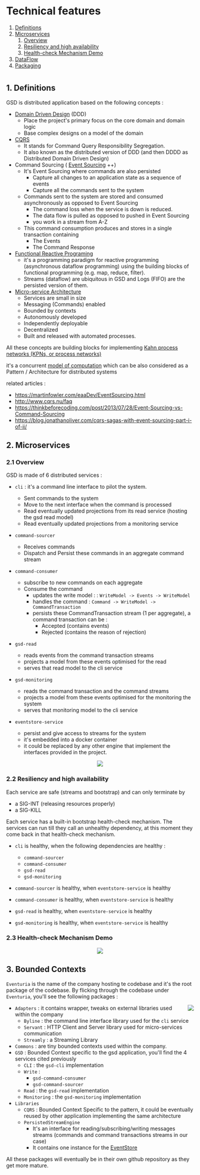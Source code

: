 # Technical features
1. <a href="#1-definitions">Definitions</a>
2. <a href="#2-microservices">Microservices</a>
   1. <a href="#21-overview">Overview</a>
   2. <a href="#22-resiliency-and-high-availability--health-check-mechanism">Resiliency and high availability</a>
   3. <a href="#23-demo">Health-check Mechanism Demo</a>
3. <a href="#">DataFlow</a>
4. <a href="#">Packaging</a>
<h1> </h1>

## 1. Definitions

GSD is distributed application based on the following concepts :
- [Domain Driven Design](https://en.wikipedia.org/wiki/Domain-driven_design) (DDD)
    - Place the project's primary focus on the core domain and domain logic
    - Base complex designs on a model of the domain
- [CQRS](https://docs.microsoft.com/en-us/azure/architecture/patterns/cqrs)
    - It stands for Command Query Responsibility Segregation.
    - It also known as the distributed version of DDD (and then DDDD as Distributed Domain Driven Design)
- Command Sourcing ( [Event Sourcing](https://martinfowler.com/eaaDev/EventSourcing.html) ++)
    - It's Event Sourcing where commands are also persisted
        - Capture all changes to an application state as a sequence of events
        - Capture all the commands sent to the system
    - Commands sent to the system are stored and consumed asynchronously as opposed to Event Sourcing
        - The command loss when the service is down is reduced.
        - The data flow is pulled as opposed to pushed in Event Sourcing
        - you work in a stream from A-Z
    - This command consumption produces and stores in a single transaction containing
        - The Events
        - The Command Response
- [Functional Reactive Programing](https://en.wikipedia.org/wiki/Functional_reactive_programming)
    - it's a programming paradigm for reactive programming (asynchronous dataflow programming) using the building blocks of functional programming (e.g. map, reduce, filter).
    - Streams (dataflow) are ubiquitous in GSD and Logs (FIFO) are the persisted version of them.
- [Micro-service Architecture](https://en.wikipedia.org/wiki/Microservices)
    - Services are small in size
    - Messaging (Commands) enabled
    - Bounded by contexts
    - Autonomously developed
    - Independently deployable
    - Decentralized
    - Built and released with automated processes.

All these concepts are building blocks for implementing [Kahn process networks (KPNs, or process networks)](https://en.wikipedia.org/wiki/Kahn_process_networks)

it's a concurrent [model of computation](https://en.wikipedia.org/wiki/Model_of_computation) which can be also considered as a Pattern / Architecture for distributed systems

related articles :

- https://martinfowler.com/eaaDev/EventSourcing.html
- http://www.cqrs.nu/faq
- https://thinkbeforecoding.com/post/2013/07/28/Event-Sourcing-vs-Command-Sourcing
- https://blog.jonathanoliver.com/cqrs-sagas-with-event-sourcing-part-i-of-ii/


## 2. Microservices

### 2.1 Overview

GSD is made of 6 distributed services :

- `cli` : it's a command line interface to pilot the system.
    - Sent commands to the system
    - Move to the next interface when the command is processed
    - Read eventually updated projections from its read service (hosting the gsd read model)
    - Read eventually updated projections from a monitoring service

- `command-sourcer`
    - Receives commands
    - Dispatch and Persist these commands in an aggregate command stream

- `command-consumer`
    - subscribe to new commands on each aggregate
    - Consume the command
        - updates the write model : : `WriteModel -> Events -> WriteModel`
        - handles the command : `Command -> WriteModel -> CommandTransaction`
        - persists these CommandTransaction stream (1 per aggregate), a command transaction can be :
            - Accepted (contains events)
            - Rejected (contains the reason of rejection)

- `gsd-read`
    - reads events from the command transaction streams
    - projects a model from these events optimised for the read
    - serves that read model to the cli service

- `gsd-monitoring`
    - reads the command transaction and the command streams
    - projects a model from these events optimised for the monitoring the system
    - serves that monitoring model to the cli service

- `eventstore-service`
    - persist and give access to streams for the system
    - it's embedded into a docker container
    - it could be replaced by any other engine that implement the interfaces provided in the project.

<p align="center">
  <img src="microservices.png">
</p>

### 2.2 Resiliency and high availability

Each service are safe (streams and bootstrap) and can only terminate by
- a SIG-INT (releasing resources properly)
- a SIG-KILL

Each service has a built-in bootstrap health-check mechanism.
The services can run till they call an unhealthy dependency, at this moment they come back in that health-check mechanism.

- `cli` is healthy, when the following dependencies are healthy :
    - `command-sourcer`
    - `command-consumer`
    - `gsd-read`
    - `gsd-monitoring`

- `command-sourcer` is healthy, when `eventstore-service` is healthy
- `command-consumer` is healthy, when `eventstore-service` is healthy
- `gsd-read` is healthy, when `eventstore-service` is healthy
- `gsd-monitoring` is healthy, when `eventstore-service` is healthy

### 2.3 Health-check Mechanism Demo

<p align="center">
  <img src="https://github.com/Eventuria/media/raw/master/healthcheck.gif">
</p>


##  3. Bounded Contexts

`Eventuria` is the name of the company hosting te codebase and it's the root package of the codebase.
By flicking through the codebase under `Eventuria`, you'll see the following packages :

<img align="right" src="packages.png"> <div>
- `Adapters` : it contains wrapper, tweaks on external libraries used within the company
    - `Byline` : the command line interface library used for the `cli` service
    - `Servant` : HTTP Client and Server library used for micro-services communication
    - `Streamly` : a Streaming Library
- `Commons` : are tiny bounded contexts used within the company.
- `GSD` : Bounded Context specific to the gsd application, you'll find the 4 services cited previously
    - `CLI` : the `gsd-cli` implementation
    - `Write` :
        - `gsd-command-consumer`
        - `gsd-command-sourcer`
    - `Read` : the `gsd-read` implementation
    - `Monitoring` : the `gsd-monitoring` implementation
- `Libraries`
    - `CQRS` : Bounded Context Specific to the pattern, it could be eventually reused by other application implementing the same architecture
    - `PersistedStreamEngine`
        - It's an interface for reading/subscribing/writing messages streams (commands and command transactions streams in our case)
        - It contains one instance for the [EventStore](https://eventstore.org/)

All these packages will eventually be in their own github repository as they get more mature.
</div>
<h1> </h1>


